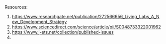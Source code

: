 Resources:
1. https://www.researchgate.net/publication/272566656_Living_Labs_A_New_Development_Strategy
2. https://www.sciencedirect.com/science/article/pii/S0048733322001962
3. https://www.j-ets.net/collection/published-issues
4. 